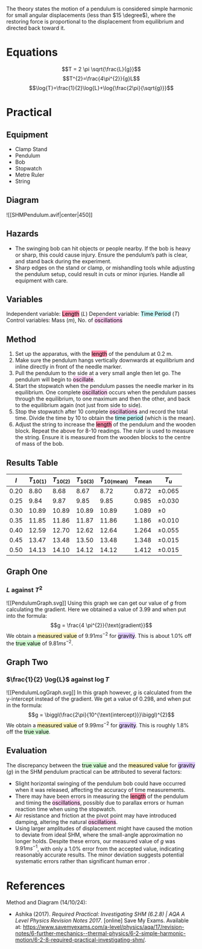 The theory states the motion of a pendulum is considered simple harmonic for small angular displacements (less than $15 \degree$), where the restoring force is proportional to the displacement from equilibrium and directed back toward it.

# Equations
$$T = 2 \pi \sqrt{\frac{L}{g}}$$
$$T^{2}=\frac{4\pi^{2}}{g}L$$
$$\log{T}=\frac{1}{2}\log{L}+\log{\frac{2\pi}{\sqrt{g}}}$$

<div style="page-break-after: always;"></div>

# Practical
## Equipment
- Clamp Stand
- Pendulum
- Bob
- Stopwatch
- Metre Ruler
- String

## Diagram
![[SHMPendulum.avif|center|450]]

## Hazards
- The swinging bob can hit objects or people nearby. If the bob is heavy or sharp, this could cause injury. Ensure the pendulum’s path is clear, and stand back during the experiment.
- Sharp edges on the stand or clamp, or mishandling tools while adjusting the pendulum setup, could result in cuts or minor injuries. Handle all equipment with care.

<div style="page-break-after: always;"></div>

## Variables
Independent variable:  <mark style="background: #FF5582A6;">Length</mark> $(L)$
Dependent variable: <mark style="background: #ABF7F7A6;">Time Period</mark> $(T)$
Control variables: Mass $(m)$, No. of <mark style="background: #FFB8EBA6;">oscillations</mark> 

## Method
1. Set up the apparatus, with the <mark style="background: #FF5582A6;">length</mark> of the pendulum at 0.2 m.
2. Make sure the pendulum hangs vertically downwards at equilibrium and inline directly in front of the needle marker.
3. Pull the pendulum to the side at a very small angle then let go. The pendulum will begin to <mark style="background: #FFB8EBA6;">oscillate</mark>.
4. Start the stopwatch when the pendulum passes the needle marker in its equilibrium. One complete <mark style="background: #FFB8EBA6;">oscillation</mark> occurs when the pendulum passes through the equilibrium, to one maximum and then the other, and back to the equilibrium again (not just from side to side).
5. Stop the stopwatch after 10 complete <mark style="background: #FFB8EBA6;">oscillations</mark> and record the total time. Divide the time by 10 to obtain the <mark style="background: #ABF7F7A6;">time period</mark> (which is the mean).
6. Adjust the string to increase the <mark style="background: #FF5582A6;">length</mark> of the pendulum and the wooden block. Repeat the above for 8-10 readings. The ruler is used to measure the string. Ensure it is measured from the wooden blocks to the centre of mass of the bob.

## Results Table

| $l$  | $T_{10 (1)}$ | $T_{10(2)}$ | $T_{10(3)}$ | $T_{10(\text{mean})}$ | $T_{\text{mean}}$ | $T_{u}$    |
| ---- | ------------ | ----------- | ----------- | --------------------- | ----------------- | ---------- |
| 0.20 | 8.80         | 8.68        | 8.67        | 8.72                  | 0.872             | $\pm0.065$ |
| 0.25 | 9.84         | 9.87        | 9.85        | 9.85                  | 0.985             | $\pm0.030$ |
| 0.30 | 10.89        | 10.89       | 10.89       | 10.89                 | 1.089             | $\pm0$     |
| 0.35 | 11.85        | 11.86       | 11.87       | 11.86                 | 1.186             | $\pm0.010$ |
| 0.40 | 12.59        | 12.70       | 12.62       | 12.64                 | 1.264             | $\pm0.055$ |
| 0.45 | 13.47        | 13.48       | 13.50       | 13.48                 | 1.348             | $\pm0.015$ |
| 0.50 | 14.13        | 14.10       | 14.12       | 14.12                 | 1.412             | $\pm0.015$ |

<div style="page-break-after: always;"></div>

## Graph One
### $L$ against $T^{2}$
![[PendulumGraph.svg]]
Using this graph we can get our value of $g$ from calculating the gradient. Here we obtained a value of 3.99 and when put into the formula:
$$g = \frac{4 \pi^{2}}{\text{gradient}}$$
We obtain a <mark style="background: #FFF3A3A6;">measured value</mark> of $9.91ms^{-2}$ for <mark style="background: #D2B3FFA6;">gravity</mark>. This is about $1.0 \%$ off the <mark style="background: #BBFABBA6;">true value</mark> of $9.81 ms^{-2}$.

<div style="page-break-after: always;"></div>

## Graph Two
### $\frac{1}{2} \log{L}$ against $\log{T}$
![[PendulumLogGraph.svg]]
In this graph however, $g$ is calculated from the y-intercept instead of the gradient. We get a value of $0.298$, and when put in the formula:
$$g = \biggl(\frac{2\pi}{10^{\text{intercept}}}\biggl)^{2}$$
We obtain a <mark style="background: #FFF3A3A6;">measured value</mark> of $9.99 ms^{-2}$ for <mark style="background: #D2B3FFA6;">gravity</mark>. This is roughly $1.8 \%$ off the <mark style="background: #BBFABBA6;">true value</mark>.

<div style="page-break-after: always;"></div>

## Evaluation
The discrepancy between the <mark style="background: #BBFABBA6;">true value</mark> and the <mark style="background: #FFF3A3A6;">measured value</mark> for <mark style="background: #D2B3FFA6;">gravity</mark> $(g)$ in the SHM pendulum practical can be attributed to several factors: 
- Slight horizontal swinging of the pendulum bob could have occurred when it was released, affecting the accuracy of time measurements. 
- There may have been errors in measuring the <mark style="background: #FF5582A6;">length</mark> of the pendulum and timing the <mark style="background: #FFB8EBA6;">oscillations</mark>, possibly due to parallax errors or human reaction time when using the stopwatch.
- Air resistance and friction at the pivot point may have introduced damping, altering the natural <mark style="background: #FFB8EBA6;">oscillations</mark>.
- Using larger amplitudes of displacement might have caused the motion to deviate from ideal SHM, where the small-angle approximation no longer holds.
Despite these errors, our measured value of $g$ was $9.91 ms^{-1}$, with only a $1.0 \%$ error from the accepted value, indicating reasonably accurate results. The minor deviation suggests potential systematic errors rather than significant human error .

# References
Method and Diagram (14/10/24):
- Ashika (2017). _Required Practical: Investigating SHM (6.2.8) | AQA A Level Physics Revision Notes 2017_. [online] Save My Exams. Available at: https://www.savemyexams.com/a-level/physics/aqa/17/revision-notes/6-further-mechanics--thermal-physics/6-2-simple-harmonic-motion/6-2-8-required-practical-investigating-shm/.